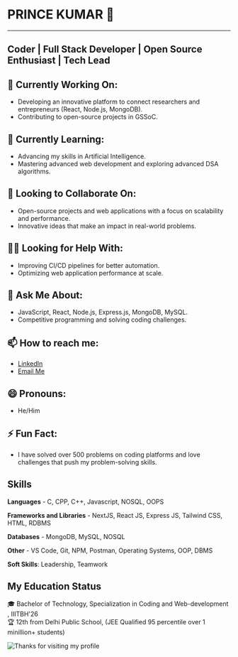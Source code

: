 <p align="center">
<h1><strong>PRINCE KUMAR 👋</strong></h1>
</p>

___

<p align="center">
<h2><strong>Coder | Full Stack Developer | Open Source Enthusiast | Tech Lead </strong></h2>
</p>

## 🔧 Currently Working On:
- Developing an innovative platform to connect researchers and entrepreneurs (React, Node.js, MongoDB).
- Contributing to open-source projects in GSSoC.

## 🌱 Currently Learning:
- Advancing my skills in Artificial Intelligence.
- Mastering advanced web development and exploring advanced DSA algorithms.

## 🤝 Looking to Collaborate On:
- Open-source projects and web applications with a focus on scalability and performance.
- Innovative ideas that make an impact in real-world problems.

## 🧑‍💻 Looking for Help With:
- Improving CI/CD pipelines for better automation.
- Optimizing web application performance at scale.

## 💬 Ask Me About:
- JavaScript, React, Node.js, Express.js, MongoDB, MySQL.
- Competitive programming and solving coding challenges.

## 📫 How to reach me:
- [LinkedIn](https://www.linkedin.com/in/princekumar39)
- [Email Me](mailto:singhaniaprince39@example.com)

## 😄 Pronouns:
- He/Him

## ⚡ Fun Fact:
- I have solved over 500 problems on coding platforms and love challenges that push my problem-solving skills.



## Skills

**Languages** - C, CPP, C++, Javascript, NOSQL, OOPS

**Frameworks and Libraries** - NextJS, React JS, Express JS, Tailwind CSS, HTML, RDBMS

**Databases** - MongoDB, MySQL, NOSQL 

**Other** - VS Code, Git, NPM, Postman, Operating Systems, OOP, DBMS

**Soft Skills**: Leadership, Teamwork

## My Education Status

🎓 Bachelor of Technology, Specialization in Coding and Web-development ,  IIITBH'26  
🏆 12th from Delhi Public School, (JEE Qualified 95 percentile over 1 minillion+ students)

![Thanks for visiting my profile](https://raw.githubusercontent.com/dibyendu415/dibyendu415/master/marquee.svg)

